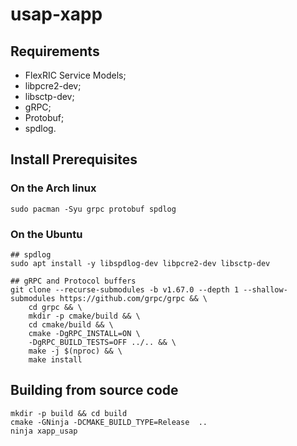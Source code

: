 # usap-xapp

## Requirements

- FlexRIC Service Models;
- libpcre2-dev;
- libsctp-dev;
- gRPC;
- Protobuf;
- spdlog.

## Install Prerequisites

### On the Arch linux

```shell
sudo pacman -Syu grpc protobuf spdlog
```

### On the Ubuntu

```shell
## spdlog
sudo apt install -y libspdlog-dev libpcre2-dev libsctp-dev

## gRPC and Protocol buffers
git clone --recurse-submodules -b v1.67.0 --depth 1 --shallow-submodules https://github.com/grpc/grpc && \
    cd grpc && \
    mkdir -p cmake/build && \
    cd cmake/build && \
    cmake -DgRPC_INSTALL=ON \
    -DgRPC_BUILD_TESTS=OFF ../.. && \
    make -j $(nproc) && \
    make install
```

## Building from source code

```shell
mkdir -p build && cd build
cmake -GNinja -DCMAKE_BUILD_TYPE=Release  ..
ninja xapp_usap
```